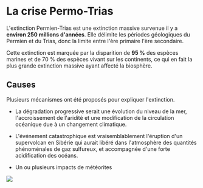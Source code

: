 # La crise Permo-Trias

L'extinction Permien-Trias est une extinction massive survenue il y a **environ 250 millions d'années**. Elle délimite les périodes géologiques du Permien et du Trias, donc la limite entre l'ère primaire l'ère secondaire.

Cette extinction est marquée par la disparition de **95 %** des espèces marines et de 70 % des espèces vivant sur les continents, ce qui en fait la plus grande extinction massive ayant affecté la biosphère. 

## Causes

Plusieurs mécanismes ont été proposés pour expliquer l'extinction. 

- La dégradation progressive serait une évolution du niveau de la mer, l'accroissement de l'aridité et une modification de la circulation océanique due à un changement climatique.

- L'événement catastrophique est vraisemblablement l'éruption d'un supervolcan en Sibérie qui aurait libéré dans l'atmosphère des quantités phénoménales de gaz sulfureux, et accompagnée d'une forte acidification des océans. 

- Un ou plusieurs impacts de météorites 

![](http://www.biodeug.com/wp-content/uploads/2012/08/l3-paleontologie-chap3-grandescrisesbiologiques.jpg)